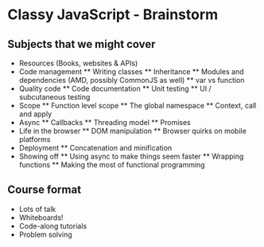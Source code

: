# Classy JavaScript - Brainstorm

## Subjects that we might cover

* Resources (Books, websites & APIs)
* Code management
** Writing classes
** Inheritance
** Modules and dependencies (AMD, possibly CommonJS as well)
** var vs function
* Quality code
** Code documentation
** Unit testing
** UI / subcutaneous testing
* Scope
** Function level scope
** The global namespace
** Context, call and apply
* Async
** Callbacks
** Threading model
** Promises
* Life in the browser
** DOM manipulation
** Browser quirks on mobile platforms
* Deployment
** Concatenation and minification
* Showing off
** Using async to make things seem faster
** Wrapping functions
** Making the most of functional programming

## Course format
* Lots of talk
* Whiteboards!
* Code-along tutorials
* Problem solving
